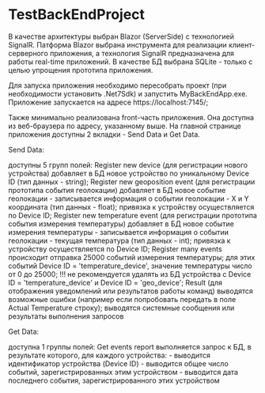 # TestBackEndProject
В качестве архитектуры выбран Blazor (ServerSide) с технологией SignalR.
Патформа Blazor выбрана инструмента для реализации клиент-серверного приложения, а технология SignalR предназначена для работы real-time приложений.
В качестве БД выбрана SQLite - только с целью упрощения прототипа приложения.

Для запуска приложения необходимо пересобрать проект (при необходимости установить .Net7Sdk) и запустить MyBackEndApp.exe.
Приложение запускается на адресе https://localhost:7145/;

Также минимально реализована front-часть приложения. Она доступна из веб-браузера по адресу, указанному выше.
На главной странице приложения доступны 2 вкладки - Send Data и Get Data.

Send Data:

доступны 5 групп полей:
Register new device (для регистрации нового устройства)
  добавляет в БД новое устройство по уникальному Device ID (тип данных - string);
Register new geoposition event (для регистрации прототипа события геолокации)
  добавляет в БД новое событие геолокации - записывается информация о событии геолокации - X и Y координата (тип данных - float);
  привязка к устройству осуществляется по Device ID;
Register new temperature event (для регистрации прототипа события измерения температуры)
  добавляет в БД новое событие измерения температуры - записывается информация о событии геолокации - текущая температура (тип данных - int);
  привязка к устройству осуществляется по Device ID;
Register many events
  происходит отправка 25000 событий измерения температуры;
  для этих событий Device ID = 'temperature_device', значение температуры число от 0 до 25000;
  !!! не рекомендуется удалять из БД устройства с Device ID = 'temperature_device' и Device ID = 'geo_device';
Result (для отображения уведомлений или результатов работы команд)
  выводятся возможные ошибки (например если попробовать передать в поле Actual Temperature строку);
  выводятся системные сообщения или результаты выполнения запросов
  
Get Data:

доступна 1 группы полей:
Get events report
  выполняется запрос к БД, в результате которого, для каждого устройства:
    - выводится идентификатор устройства (Device ID)
    - выводится общее число событий, зарегистрированных этим устройством
    - выводится дата последнего события, зарегистрированного этих устройством
